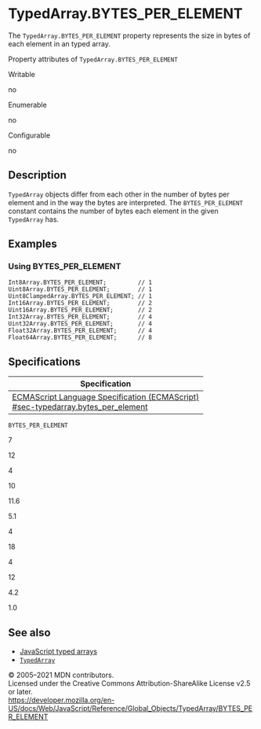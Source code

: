 # TypedArray.BYTES_PER_ELEMENT

The `TypedArray.BYTES_PER_ELEMENT` property represents the size in bytes of each element in an typed array.

Property attributes of `TypedArray.BYTES_PER_ELEMENT`

Writable

no

Enumerable

no

Configurable

no

## Description

`TypedArray` objects differ from each other in the number of bytes per element and in the way the bytes are interpreted. The `BYTES_PER_ELEMENT` constant contains the number of bytes each element in the given `TypedArray` has.

## Examples

### Using BYTES_PER_ELEMENT

    Int8Array.BYTES_PER_ELEMENT;         // 1
    Uint8Array.BYTES_PER_ELEMENT;        // 1
    Uint8ClampedArray.BYTES_PER_ELEMENT; // 1
    Int16Array.BYTES_PER_ELEMENT;        // 2
    Uint16Array.BYTES_PER_ELEMENT;       // 2
    Int32Array.BYTES_PER_ELEMENT;        // 4
    Uint32Array.BYTES_PER_ELEMENT;       // 4
    Float32Array.BYTES_PER_ELEMENT;      // 4
    Float64Array.BYTES_PER_ELEMENT;      // 8

## Specifications

<table><thead><tr class="header"><th>Specification</th></tr></thead><tbody><tr class="odd"><td><a href="https://tc39.es/ecma262/#sec-typedarray.bytes_per_element">ECMAScript Language Specification (ECMAScript)<br />
<span class="small">#sec-typedarray.bytes_per_element</span></a></td></tr></tbody></table>

`BYTES_PER_ELEMENT`

7

12

4

10

11.6

5.1

4

18

4

12

4.2

1.0

## See also

-   [JavaScript typed arrays](https://developer.mozilla.org/en-US/docs/Web/JavaScript/Typed_arrays)
-   [`TypedArray`](../typedarray)

© 2005–2021 MDN contributors.  
Licensed under the Creative Commons Attribution-ShareAlike License v2.5 or later.  
<a href="https://developer.mozilla.org/en-US/docs/Web/JavaScript/Reference/Global_Objects/TypedArray/BYTES_PER_ELEMENT" class="_attribution-link">https://developer.mozilla.org/en-US/docs/Web/JavaScript/Reference/Global_Objects/TypedArray/BYTES_PER_ELEMENT</a>
